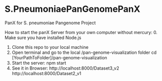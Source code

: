 # S.PneumoniaePanGenomePanX
PanX for S. pneumoniae Pangenome Project



How to start the panX Server from your own computer without mercury:
0. Make sure you have installed Node.js 
1. Clone this repo to your local machine
2. Open terminal and go to the local /pan-genome-visualization folder
	cd [YourPathToFolder]/pan-genome-visualization
3. Start the server:
	npm start
4. See it in Browser:
	http://localhost:8000/Dataset3_v2
	http://localhost:8000/Dataset2_v1
